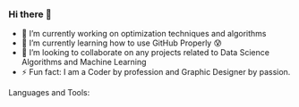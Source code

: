 ### Hi there 👋




- 🔭 I’m currently working on optimization techniques and algorithms
- 🌱 I’m currently learning how to use GitHub Properly :cold_sweat:
- 👯 I’m looking to collaborate on any projects related to Data Science Algorithms and Machine Learning
- ⚡ Fun fact: I am a Coder by profession and Graphic Designer by passion.

Languages and Tools:
